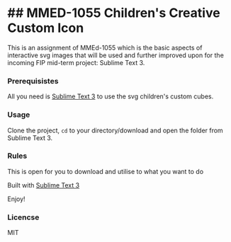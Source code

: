 # ## MMED-1055 Children's Creative Custom Icon


This is an assignment of MMEd-1055 which is the basic aspects of interactive svg images that will be used and further improved upon for the incoming FIP mid-term project: <a ref="https://www.sublimetext.com/3">Sublime Text 3</a>.

### Prerequisistes

All you need is <a href="https://www.sublimetext.com/3">Sublime Text 3</a> 
to use the svg children's custom cubes.

### Usage
Clone the project, <code>cd</code> to your directory/download and open the folder from Sublime Text 3.

### Rules
This is open for you to download and utilise to what you want to do

Built with <a href="https://www.sublimetext.com/3">Sublime Text 3</a>

Enjoy!

### Licencse
MIT

